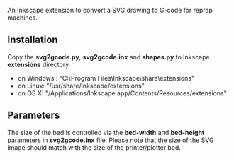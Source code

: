 An Inkscape extension to convert a SVG drawing to G-code for reprap machines.

Installation
------------
Copy the __svg2gcode.py__, __svg2gcode.inx__ and __shapes.py__ to Inkscape __extensions__ directory  


* on Windows : "C:\Program Files\Inkscape\share\extensions"
* on Linux: "/usr/share/inkscape/extensions"
* on OS X: "/Applications/Inkscape.app/Contents/Resources/extensions"

Parameters
----------
The size of the bed is controlled via the __bed-width__ and __bed-height__ parameters in __svg2gcode.inx__ file. Please note that the size of the SVG image should match with the size of the printer/plotter bed.

